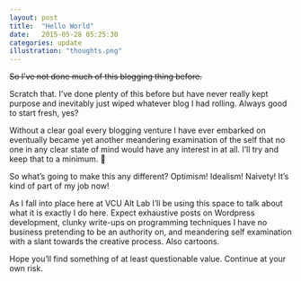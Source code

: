 ```yaml
---
layout: post
title:  "Hello World"
date:   2015-05-28 05:25:30
categories: update
illustration: "thoughts.png"
---
```


<del>So I’ve not done much of this blogging thing before.</del>

Scratch that. I’ve done plenty of this before but have never really kept purpose and inevitably just wiped whatever blog I had rolling. Always good to start fresh, yes?

Without a clear goal every blogging venture I have ever embarked on eventually became yet another meandering examination of the self that no one in any clear state of mind would have any interest in at all. I’ll try and keep that to a minimum. 🤞

So what’s going to make this any different? Optimism! Idealism! Naivety! It’s kind of part of my job now!

As I fall into place here at VCU Alt Lab I’ll be using this space to talk about what it is exactly I do here. Expect exhaustive posts on Wordpress development, clunky write-ups on programming techniques I have no business pretending to be an authority on, and meandering self examination with a slant towards the creative process. Also cartoons.

Hope you’ll find something of at least questionable value. Continue at your own risk.
